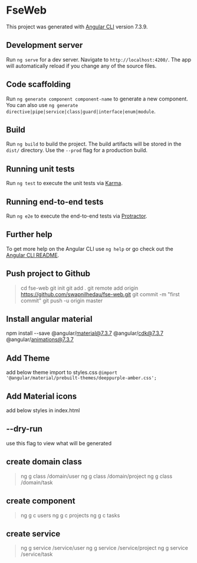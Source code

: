 # FseWeb

This project was generated with [Angular CLI](https://github.com/angular/angular-cli) version 7.3.9.

## Development server

Run `ng serve` for a dev server. Navigate to `http://localhost:4200/`. The app will automatically reload if you change any of the source files.

## Code scaffolding

Run `ng generate component component-name` to generate a new component. You can also use `ng generate directive|pipe|service|class|guard|interface|enum|module`.

## Build

Run `ng build` to build the project. The build artifacts will be stored in the `dist/` directory. Use the `--prod` flag for a production build.

## Running unit tests

Run `ng test` to execute the unit tests via [Karma](https://karma-runner.github.io).

## Running end-to-end tests

Run `ng e2e` to execute the end-to-end tests via [Protractor](http://www.protractortest.org/).

## Further help

To get more help on the Angular CLI use `ng help` or go check out the [Angular CLI README](https://github.com/angular/angular-cli/blob/master/README.md).


## Push project to Github
> cd fse-web
> git init
> git add .
> git remote add origin https://github.com/swapnilhedau/fse-web.git
> git commit -m "first commit"
> git push -u origin master


## Install angular material
npm install --save @angular/material@7.3.7 @angular/cdk@7.3.7 @angular/animations@7.3.7


## Add Theme
add below theme import to styles.css
`@import '@angular/material/prebuilt-themes/deeppurple-amber.css';`

## Add Material icons
add below styles in index.html
<link href="https://fonts.googleapis.com/icon?family=Material+Icons" rel="stylesheet">

## --dry-run
use this flag to view what will be generated


## create domain class
> ng g class /domain/user
> ng g class /domain/project
> ng g class /domain/task

## create component
> ng g c users
> ng g c projects
> ng g c tasks

## create service 
> ng g service /service/user
> ng g service /service/project
> ng g service /service/task

